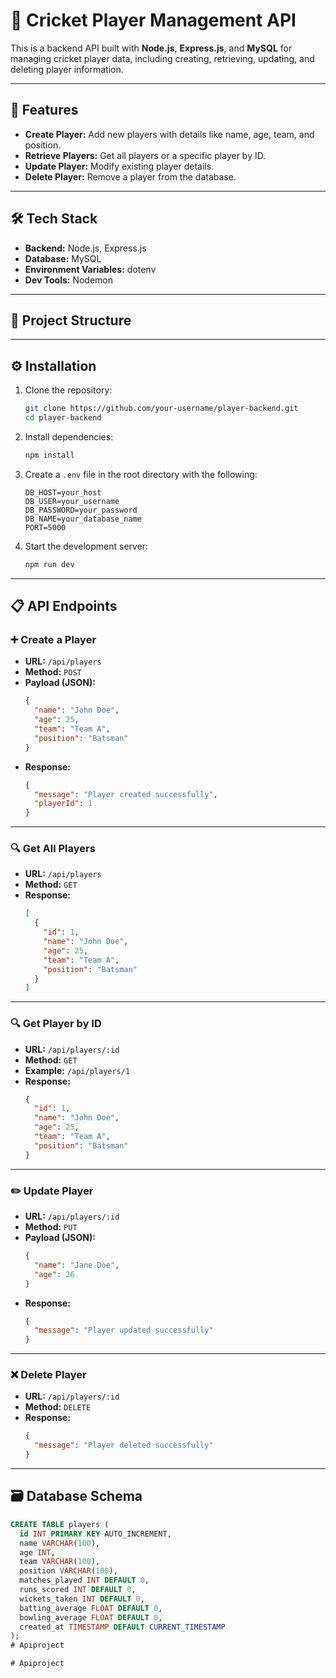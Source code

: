 # 🏏 Cricket Player Management API

This is a backend API built with **Node.js**, **Express.js**, and **MySQL** for managing cricket player data, including creating, retrieving, updating, and deleting player information.

---

## 🚀 Features

- **Create Player:** Add new players with details like name, age, team, and position.  
- **Retrieve Players:** Get all players or a specific player by ID.  
- **Update Player:** Modify existing player details.  
- **Delete Player:** Remove a player from the database.

---

## 🛠️ Tech Stack

- **Backend:** Node.js, Express.js  
- **Database:** MySQL  
- **Environment Variables:** dotenv  
- **Dev Tools:** Nodemon  

---

## 📂 Project Structure


---

## ⚙️ Installation

1. Clone the repository:
    ```bash
    git clone https://github.com/your-username/player-backend.git
    cd player-backend
    ```

2. Install dependencies:
    ```bash
    npm install
    ```

3. Create a `.env` file in the root directory with the following:
    ```env
    DB_HOST=your_host
    DB_USER=your_username
    DB_PASSWORD=your_password
    DB_NAME=your_database_name
    PORT=5000
    ```

4. Start the development server:
    ```bash
    npm run dev
    ```

---

## 📋 API Endpoints

### ➕ Create a Player
- **URL:** `/api/players`
- **Method:** `POST`
- **Payload (JSON):**
    ```json
    {
      "name": "John Doe",
      "age": 25,
      "team": "Team A",
      "position": "Batsman"
    }
    ```
- **Response:**
    ```json
    {
      "message": "Player created successfully",
      "playerId": 1
    }
    ```

---

### 🔍 Get All Players
- **URL:** `/api/players`
- **Method:** `GET`
- **Response:**
    ```json
    [
      {
        "id": 1,
        "name": "John Doe",
        "age": 25,
        "team": "Team A",
        "position": "Batsman"
      }
    ]
    ```

---

### 🔍 Get Player by ID
- **URL:** `/api/players/:id`
- **Method:** `GET`
- **Example:** `/api/players/1`
- **Response:**
    ```json
    {
      "id": 1,
      "name": "John Doe",
      "age": 25,
      "team": "Team A",
      "position": "Batsman"
    }
    ```

---

### ✏️ Update Player
- **URL:** `/api/players/:id`
- **Method:** `PUT`
- **Payload (JSON):**
    ```json
    {
      "name": "Jane Doe",
      "age": 26
    }
    ```
- **Response:**
    ```json
    {
      "message": "Player updated successfully"
    }
    ```

---

### ❌ Delete Player
- **URL:** `/api/players/:id`
- **Method:** `DELETE`
- **Response:**
    ```json
    {
      "message": "Player deleted successfully"
    }
    ```

---

## 🗃️ Database Schema

```sql
CREATE TABLE players (
  id INT PRIMARY KEY AUTO_INCREMENT,
  name VARCHAR(100),
  age INT,
  team VARCHAR(100),
  position VARCHAR(100),
  matches_played INT DEFAULT 0,
  runs_scored INT DEFAULT 0,
  wickets_taken INT DEFAULT 0,
  batting_average FLOAT DEFAULT 0,
  bowling_average FLOAT DEFAULT 0,
  created_at TIMESTAMP DEFAULT CURRENT_TIMESTAMP
);
#   A p i p r o j e c t  
 #   A p i p r o j e c t  
 